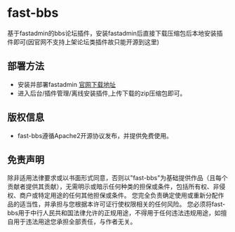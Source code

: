 # fast-bbs
基于fastadmin的bbs论坛插件，安装fastadmin后直接下载压缩包后本地安装插件即可(因官网不支持上架论坛类插件故只能开源到这里)

## 部署方法
- 安装并部署fastadmin [官网下载地址](https://www.fastadmin.net/download.html)
- 进入后台/插件管理/离线安装插件,上传下载的zip压缩包即可。

## 版权信息
- fast-bbs遵循Apache2开源协议发布，并提供免费使用。

## 免责声明
除非适用法律要求或以书面形式同意，否则以"fast-bbs"为基础提供作品（且每个贡献者提供其贡献），无需明示或暗示任何种类的担保或条件，包括所有权、非侵权、商户或特定用途的任何其他担保或条件。
您完全负责确定使用或重新分配作品的适当性，并承担与您根据本许可证行使权限相关的任何风险。
您必须将fast-bbs用于中行人民共和国法律允许的正规用途，不得用于任何违法违规用途，如擅自用于违法用途您承担全部责任，与作者无关。



